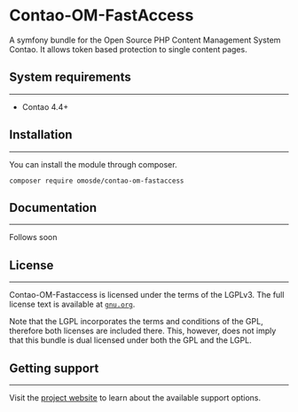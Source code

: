 # Contao-OM-FastAccess

A symfony bundle for the Open Source PHP Content Management System Contao. It allows token based protection to single content pages.

## System requirements
---
 * Contao 4.4+

## Installation
---
You can install the module through composer.

```
composer require omosde/contao-om-fastaccess
```

## Documentation
---
Follows soon

## License
---
Contao-OM-Fastaccess is licensed under the terms of the LGPLv3. The full license text is available at [`gnu.org`][2].

Note that the LGPL incorporates the terms and conditions of the GPL, therefore both licenses are included there. This, however, does not imply that this bundle is dual licensed under both the GPL and the LGPL.

## Getting support
---
Visit the [project website][1] to learn about the available support options.

[1]: https://github.com/OMOSde/contao-om-fastaccess
[2]: http://www.gnu.org/licenses/lgpl-3.0.de.html